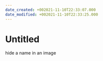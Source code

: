 ```yaml
---
date_created: +002021-11-10T22:33:07.000
date_modified: +002021-11-10T22:33:25.000
---
```


# Untitled

hide a name in an image
